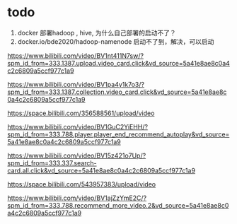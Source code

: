 # todo

1. docker 部署hadoop , hive, 为什么自己部署的启动不了？
2. docker.io/bde2020/hadoop-namenode 启动不了到，解决，可以启动

https://www.bilibili.com/video/BV1nt411N7sw/?spm_id_from=333.1387.upload.video_card.click&vd_source=5a41e8ae8c0a4c2c6809a5ccf977c1a9


https://www.bilibili.com/video/BV1pa4y1k7o3/?spm_id_from=333.1387.collection.video_card.click&vd_source=5a41e8ae8c0a4c2c6809a5ccf977c1a9


https://space.bilibili.com/356588561/upload/video

https://www.bilibili.com/video/BV1GuC2YiEHH/?spm_id_from=333.788.player.player_end_recommend_autoplay&vd_source=5a41e8ae8c0a4c2c6809a5ccf977c1a9

https://www.bilibili.com/video/BV15z421o7Up/?spm_id_from=333.337.search-card.all.click&vd_source=5a41e8ae8c0a4c2c6809a5ccf977c1a9

https://space.bilibili.com/543957383/upload/video

https://www.bilibili.com/video/BV1ajZzYmE2C/?spm_id_from=333.788.recommend_more_video.2&vd_source=5a41e8ae8c0a4c2c6809a5ccf977c1a9

